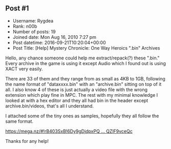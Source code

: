## Post #1
- Username: Rygdea
- Rank: n00b
- Number of posts: 19
- Joined date: Mon Aug 16, 2010 7:27 pm
- Post datetime: 2016-09-21T10:20:04+00:00
- Post Title: [Help] Mystery Chronicle: One Way Heroics ".bin" Archives

Hello, any chance someone could help me extract/repack(?) these ".bin." Every archive in the game is using it except Audio which I found out is using XACT very easily.

There are 33 of them and they range from as small as 4KB to 1GB, following the name format of "dataxxxx.bin" with an "archive.bin" sitting on top of it all. 
I also know 4 of these is just actually a video file with the wrong extension which play fine in MPC. The rest with my minimal knowledge I looked at with a hex editor and they all had bin in the header except archive.bin/videos, that's all I understand.



I attached some of the tiny ones as samples, hopefully they all follow the same format.

[https://mega.nz/#!rB403SxB!6Dy9gDjdpxPQ ... QZlF9vceQc](https://mega.nz/#!rB403SxB!6Dy9gDjdpxPQ8di_8e0uDjpzJFi-JSIcfQZlF9vceQc)

Thanks for any help!
